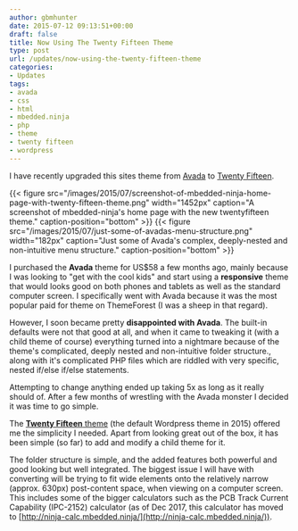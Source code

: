 ```yaml
---
author: gbmhunter
date: 2015-07-12 09:13:51+00:00
draft: false
title: Now Using The Twenty Fifteen Theme
type: post
url: /updates/now-using-the-twenty-fifteen-theme
categories:
- Updates
tags:
- avada
- css
- html
- mbedded.ninja
- php
- theme
- twenty fifteen
- wordpress
---
```


I have recently upgraded this sites theme from [Avada](http://themeforest.net/item/avada-responsive-multipurpose-theme/2833226) to [Twenty Fifteen](https://wordpress.org/themes/twentyfifteen/).



{{< figure src="/images/2015/07/screenshot-of-mbedded-ninja-home-page-with-twenty-fifteen-theme.png" width="1452px" caption="A screenshot of mbedded-ninja's home page with the new twentyfifteen theme." caption-position="bottom" >}} {{< figure src="/images/2015/07/just-some-of-avadas-menu-structure.png" width="182px" caption="Just some of Avada's complex, deeply-nested and non-intuitive menu structure." caption-position="bottom" >}}



I purchased the **Avada** theme for US$58 a few months ago, mainly because I was looking to "get with the cool kids" and start using a **responsive** theme that would looks good on both phones and tablets as well as the standard computer screen. I specifically went with Avada because it was the most popular paid for theme on ThemeForest (I was a sheep in that regard).




However, I soon became pretty **disappointed with Avada**. The built-in defaults were not that good at all, and when it came to tweaking it (with a child theme of course) everything turned into a nightmare because of the theme's complicated, deeply nested and non-intuitive folder structure., along with it's complicated PHP files which are riddled with very specific, nested if/else if/else statements.




Attempting to change anything ended up taking 5x as long as it really should of. After a few months of wrestling with the Avada monster I decided it was time to go simple.




The [**Twenty Fifteen** theme](https://wordpress.org/themes/twentyfifteen/) (the default Wordpress theme in 2015) offered me the simplicity I needed. Apart from looking great out of the box, it has been simple (so far) to add and modify a child theme for it.




The folder structure is simple, and the added features both powerful and good looking but well integrated. The biggest issue I will have with converting will be trying to fit wide elements onto the relatively narrow (approx. 630px) post-content space, when viewing on a computer screen. This includes some of the bigger calculators such as the PCB Track Current Capability (IPC-2152) calculator (as of Dec 2017, this calculator has moved to [http://ninja-calc.mbedded.ninja/](http://ninja-calc.mbedded.ninja/)).
